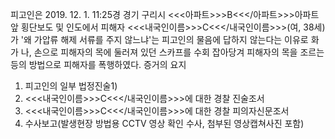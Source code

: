 피고인은 2019. 12. 1. 11:25경 경기 구리시 <<<아파트>>>B<<</아파트>>>아파트 앞 횡단보도 및 인도에서 피해자 <<<내국인이름>>>C<<</내국인이름>>>(여, 38세)가 '왜 가압류 해제 서류를 주지 않느냐'는 피고인의 물음에 답하지 않는다는 이유로 화가 나, 손으로 피해자의 목에 둘러져 있던 스카프를 수회 잡아당겨 피해자의 목을 조르는 등의 방법으로 피해자를 폭행하였다. 증거의 요지
1. 피고인의 일부 법정진술1)
1. <<<내국인이름>>>C<<</내국인이름>>>에 대한 경찰 진술조서
1. <<<내국인이름>>>C<<</내국인이름>>>에 대한 경찰 피의자신문조서
1. 수사보고(발생현장 방법용 CCTV 영상 확인 수사, 첨부된 영상캡쳐사진 포함)